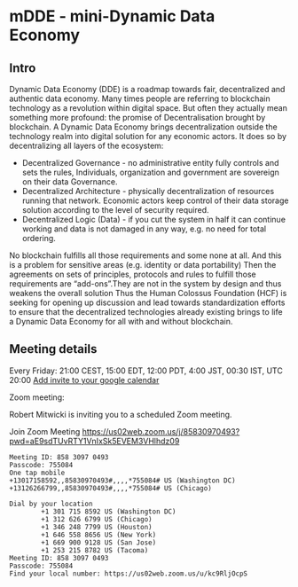 # mDDE - mini-Dynamic Data Economy

## Intro
Dynamic Data Economy (DDE) is a roadmap towards fair, decentralized and authentic data economy. Many times people are referring to blockchain technology as a revolution within digital space. But often they actually mean something more profound: the promise of Decentralisation brought by blockchain. A Dynamic Data Economy brings decentralization outside the technology realm into digital solution for any economic actors. It does so by decentralizing all layers of the ecosystem:

- Decentralized Governance - no administrative entity fully controls and sets the rules, Individuals, organization and government are sovereign on their data Governance.
- Decentralized Architecture - physically decentralization of resources running that network. Economic actors keep control of their data storage solution according to the level of security required.
- Decentralized Logic (Data) - if you cut the system in half it can continue working and data is not damaged in any way, e.g. no need for total ordering.

No blockchain fulfills all those requirements and some none at all. And this is a problem for sensitive areas (e.g. identity or data portability) Then the agreements on sets of principles, protocols and rules to fulfill those requirements are “add-ons”.They are not in the system by design and thus weakens the overall solution Thus the Human Colossus Foundation (HCF) is seeking for opening up discussion and lead towards standardization efforts to ensure that the decentralized technologies already existing brings to life a Dynamic Data Economy for all with and without blockchain.

## Meeting details

Every Friday: 21:00 CEST, 15:00 EDT, 12:00 PDT, 4:00 JST, 00:30 IST, UTC 20:00
[Add invite to your google calendar](https://calendar.google.com/event?action=TEMPLATE&tmeid=Mzc5bDQ3ZGtiaWhkZm43dWlxYW9ocXRqa2ZfMjAyMTExMDVUMjAwMDAwWiBjX20yN2N2MDAyamdyN25uOHNwdjVlbjdpNWJnQGc&tmsrc=c_m27cv002jgr7nn8spv5en7i5bg%40group.calendar.google.com&scp=ALL)

Zoom meeting:

Robert Mitwicki is inviting you to a scheduled Zoom meeting.

Join Zoom Meeting
https://us02web.zoom.us/j/85830970493?pwd=aE9sdTUvRTY1VnIxSk5EVEM3VHlhdz09

```
Meeting ID: 858 3097 0493
Passcode: 755084
One tap mobile
+13017158592,,85830970493#,,,,*755084# US (Washington DC)
+13126266799,,85830970493#,,,,*755084# US (Chicago)

Dial by your location
        +1 301 715 8592 US (Washington DC)
        +1 312 626 6799 US (Chicago)
        +1 346 248 7799 US (Houston)
        +1 646 558 8656 US (New York)
        +1 669 900 9128 US (San Jose)
        +1 253 215 8782 US (Tacoma)
Meeting ID: 858 3097 0493
Passcode: 755084
Find your local number: https://us02web.zoom.us/u/kc9RljOcpS
```
